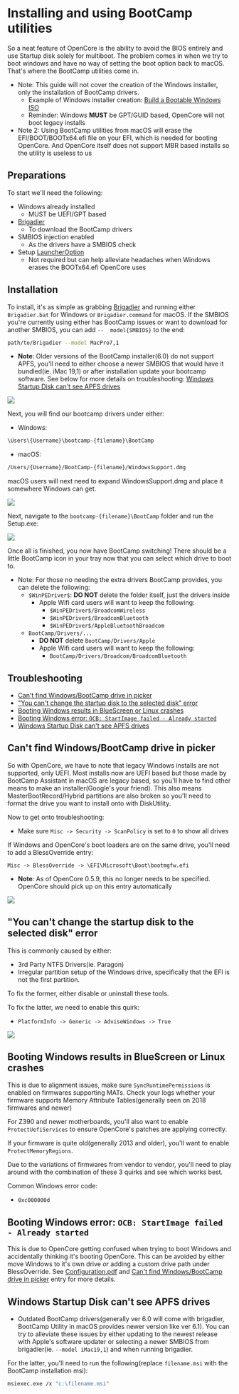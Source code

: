 # Installing and using BootCamp utilities

So a neat feature of OpenCore is the ability to avoid the BIOS entirely and use Startup disk solely for multiboot. The problem comes in when we try to boot windows and have no way of setting the boot option back to macOS. That's where the BootCamp utilities come in.

* Note: This guide will not cover the creation of the Windows installer, only the installation of BootCamp drivers.
  * Example of Windows installer creation: [Build a Bootable Windows ISO](https://www.freecodecamp.org/news/how-make-a-windows-10-usb-using-your-mac-build-a-bootable-iso-from-your-macs-terminal/)
  * Reminder: Windows **MUST** be GPT/GUID based, OpenCore will not boot legacy installs
* Note 2: Using BootCamp utilities from macOS will erase the EFI/BOOT/BOOTx64.efi file on your EFI, which is needed for booting OpenCore. And OpenCore itself does not support MBR based installs so the utility is useless to us

## Preparations

To start we'll need the following:

* Windows already installed
  * MUST be UEFI/GPT based
* [Brigadier](https://github.com/corpnewt/brigadier)
  * To download the BootCamp drivers
* SMBIOS injection enabled
  * As the drivers have a SMBIOS check
* Setup [LauncherOption](../multiboot/bootstrap.md)
  * Not required but can help alleviate headaches when Windows erases the BOOTx64.efi OpenCore uses

## Installation

To install, it's as simple as grabbing [Brigadier](https://github.com/corpnewt/brigadier) and running either `Brigadier.bat` for Windows or `Brigadier.command` for macOS. If the SMBIOS you're currently using either has BootCamp issues or want to download for another SMBIOS, you can add `--  model{SMBIOS}` to the end:

```sh
path/to/Brigadier --model MacPro7,1
```

* **Note**: Older versions of the BootCamp installer(6.0) do not support APFS, you'll need to either choose a newer SMBIOS that would have it bundled(ie. iMac 19,1) or after installation update your bootcamp software. See below for more details on troubleshooting: [Windows Startup Disk can't see APFS drives](#windows-startup-disk-cant-see-apfs-drives)

![](../images/bootcamp-md/extension.png)

Next, you will find our bootcamp drivers under either:

* Windows:

```sh
\Users\{Username}\bootcamp-{filename}\BootCamp
```

* macOS:

```sh
/Users/{Username}/BootCamp-{filename}/WindowsSupport.dmg
```

macOS users will next need to expand WindowsSupport.dmg and place it somewhere Windows can get.

![](../images/bootcamp-md/done.png)

Next, navigate to the `bootcamp-{filename}\BootCamp` folder and run the Setup.exe:

![](../images/bootcamp-md/location.png)

Once all is finished, you now have BootCamp switching! There should be a little BootCamp icon in your tray now that you can select which drive to boot to.

* Note: For those no needing the extra drivers BootCamp provides, you can delete the following:
  * `$WinPEDriver$`: **DO NOT** delete the folder itself, just the drivers inside
    * Apple Wifi card users will want to keep the following:
      * `$WinPEDriver$/BroadcomWireless`
      * `$WinPEDriver$/BroadcomBluetooth`
      * `$WinPEDriver$/AppleBluetoothBroadcom`
  * `BootCamp/Drivers/...`
    * **DO NOT** delete `BootCamp/Drivers/Apple`
    * Apple Wifi card users will want to keep the following:
      * `BootCamp/Drivers/Broadcom/BroadcomBluetooth`

## Troubleshooting

* [Can't find Windows/BootCamp drive in picker](#cant-find-windowsbootcamp-drive-in-picker)
* ["You can't change the startup disk to the selected disk" error](#you-cant-change-the-startup-disk-to-the-selected-disk-error)
* [Booting Windows results in BlueScreen or Linux crashes](#booting-windows-results-in-bluescreen-or-Linux-crashes)
* [Booting Windows error: `OCB: StartImage failed - Already started`](#booting-windows-error-ocb-startimage-failed---already-started)
* [Windows Startup Disk can't see APFS drives](#windows-startup-disk-cant-see-apfs-drives)

## Can't find Windows/BootCamp drive in picker

So with OpenCore, we have to note that legacy Windows installs are not supported, only UEFI. Most installs now are UEFI based but those made by BootCamp Assistant in macOS are legacy based, so you'll have to find other means to make an installer(Google's your friend). This also means MasterBootRecord/Hybrid partitions are also broken so you'll need to format the drive you want to install onto with DiskUtility.

Now to get onto troubleshooting:

* Make sure `Misc -> Security -> ScanPolicy` is set to `0` to show all drives

If Windows and OpenCore's boot loaders are on the same drive, you'll need to add a BlessOverride entry:

```
Misc -> BlessOverride -> \EFI\Microsoft\Boot\bootmgfw.efi
```

* **Note**: As of OpenCore 0.5.9, this no longer needs to be specified. OpenCore should pick up on this entry automatically

![](../images/win-md/blessoverride.png)

## "You can't change the startup disk to the selected disk" error

This is commonly caused by either:

* 3rd Party NTFS Drivers(ie. Paragon)
* Irregular partition setup of the Windows drive, specifically that the EFI is not the first partition.

To fix the former, either disable or uninstall these tools.

To fix the latter, we need to enable this quirk:

* `PlatformInfo -> Generic -> AdviseWindows -> True`

![](../images/bootcamp-md/error.png)

## Booting Windows results in BlueScreen or Linux crashes

This is due to alignment issues, make sure `SyncRuntimePermissions` is enabled on firmwares supporting MATs. Check your logs whether your firmware supports Memory Attribute Tables(generally seen on 2018 firmwares and newer)

For Z390 and newer motherboards, you'll also want to enable `ProtectUefiServices` to ensure OpenCore's patches are applying correctly.

If your firmware is quite old(generally 2013 and older), you'll want to enable `ProtectMemoryRegions`.

Due to the variations of firmwares from vendor to vendor, you'll need to play around with the combination of these 3 quirks and see which works best.

Common Windows error code:

* `0xc000000d`

## Booting Windows error: `OCB: StartImage failed - Already started`

This is due to OpenCore getting confused when trying to boot Windows and accidentally thinking it's booting OpenCore. This can be avoided by either move Windows to it's own drive *or* adding a custom drive path under BlessOverride. See [Configuration.pdf](https://github.com/acidanthera/OpenCorePkg/blob/master/Docs/Configuration.pdf) and [Can't find Windows/BootCamp drive in picker](#cant-find-windowsbootcamp-drive-in-picker) entry for more details.

## Windows Startup Disk can't see APFS drives

* Outdated BootCamp drivers(generally ver 6.0 will come with brigadier, BootCamp Utility in macOS provides newer version like ver 6.1). You can try to alleviate these issues by either updating to the newest release with Apple's software updater or selecting a newer SMBIOS from brigadier(ie. `--model iMac19,1`) and when running brigadier.

For the latter, you'll need to run the following(replace `filename.msi` with the BootCamp installation msi):

```sh
msiexec.exe /x "c:\filename.msi"
```
